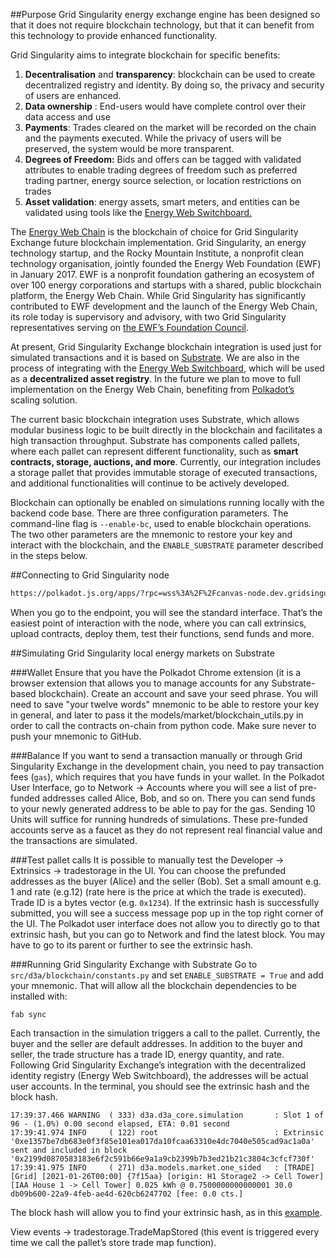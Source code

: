 ##Purpose
Grid Singularity energy exchange engine has been designed so that it does not require blockchain technology, but that it can benefit from this technology to provide enhanced functionality. 

Grid Singularity aims to integrate blockchain for specific benefits: 

1. **Decentralisation** and **transparency**: blockchain can be used to create decentralized registry and identity. By doing so, the privacy and security of users are enhanced.
2. **Data ownership** : End-users would have complete control over their data access and use
3. **Payments**: Trades cleared on the market will be recorded on the chain and the payments executed. While the privacy of users will be preserved, the system would be more transparent.
4. **Degrees of Freedom:** Bids and offers can be tagged with validated attributes to enable trading degrees of freedom such as preferred trading partner, energy source selection, or location restrictions on trades
5. **Asset validation**: energy assets, smart meters, and entities can be validated using tools like the [Energy Web Switchboard. ](https://switchboard-dev.energyweb.org/#/)

The [Energy Web Chain](https://www.energyweb.org/technology/energy-web-chain/) is the blockchain of choice for Grid Singularity Exchange future blockchain implementation. Grid Singularity, an energy technology startup, and the Rocky Mountain Institute, a nonprofit clean technology organisation, jointly founded the Energy Web Foundation (EWF) in January 2017. EWF is a nonprofit foundation gathering an ecosystem of over 100 energy corporations and startups with a shared, public blockchain platform, the Energy Web Chain. While Grid Singularity has significantly contributed to EWF development and the launch of the Energy Web Chain, its role today is supervisory and advisory, with two Grid Singularity representatives serving on [the EWF’s Foundation Council](https://www.energyweb.org/about/foundation-council/). 

At present, Grid Singularity Exchange blockchain integration is used just for simulated transactions and it is based on [Substrate](https://www.substrate.io/). We are also in the process of integrating with the [Energy Web Switchboard](https://switchboard-dev.energyweb.org/#/), which will be used as a **decentralized asset registry**. In the future we plan to move to full implementation on the Energy Web Chain, benefiting from [Polkadot’s](https://polkadot.network/) scaling solution.

The current basic blockchain integration uses Substrate, which allows modular business logic to be built directly in the blockchain and facilitates a high transaction throughput. Substrate has components called pallets, where each pallet can represent different functionality, such as **smart contracts, storage, auctions, and more**. Currently, our integration includes a storage pallet that provides immutable storage of executed transactions, and additional functionalities will continue to be actively developed. 

Blockchain can optionally be enabled on simulations running locally with the backend code base. There are three configuration parameters. The  command-line flag is  `--enable-bc`, used to enable blockchain operations. The two other parameters are the mnemonic to restore your key and interact with the blockchain, and the `ENABLE_SUBSTRATE` parameter described in the steps below.

##Connecting to Grid Singularity node

```html
https://polkadot.js.org/apps/?rpc=wss%3A%2F%2Fcanvas-node.dev.gridsingularity.com
```

When you go to the endpoint, you will see the standard interface. That’s the easiest point of interaction with the node, where you can call extrinsics, upload contracts, deploy them, test their functions, send funds and more.

##Simulating Grid Singularity local energy markets on Substrate

###Wallet
Ensure that you have the Polkadot Chrome extension (it is a browser extension that allows you to manage accounts for any Substrate-based blockchain). Create an account and save your seed phrase. You will need to save "your twelve words" mnemonic to be able to restore your key in general, and later to pass it the models/market/blockchain_utils.py in order to call the contracts on-chain from python code. Make sure never to push your mnemonic to GitHub.

###Balance
If you want to send a transaction manually or through Grid Singularity Exchange in the development chain, you need to pay transaction fees (`gas`), which requires that you have funds in your wallet. In the Polkadot User Interface, go to Network → Accounts where you will see a list of pre-funded addresses called Alice, Bob, and so on. There you can send funds to your newly generated address to be able to pay for the gas. Sending 10 Units will suffice for running hundreds of simulations. These pre-funded accounts serve as a faucet as they do not represent real financial value and the transactions are simulated. 

###Test pallet calls
It is possible to manually test the Developer → Extrinsics → tradestorage in the UI. You can choose the prefunded addresses as the buyer (Alice) and the seller (Bob). Set a small amount e.g. 1 and rate (e.g.12) (rate here is the price at which the trade is executed). Trade ID is a bytes vector (e.g. `0x1234`). If the extrinsic hash is successfully submitted, you will see a success message pop up in the top right corner of the UI. The Polkadot user interface does not allow you to directly go to that extrinsic hash, but you can go to Network and find the latest block. You may have to go to its parent or further to see the extrinsic hash.

###Running Grid Singularity Exchange with Substrate
Go to `src/d3a/blockchain/constants.py` and set `ENABLE_SUBSTRATE = True` and add your mnemonic. That will allow all the blockchain dependencies to be installed with:

```
fab sync
```

Each transaction in the simulation triggers a call to the pallet. Currently, the buyer and the seller are default addresses. In addition to the buyer and seller, the trade structure has a trade ID, energy quantity, and rate. Following Grid Singularity Exchange’s integration with the decentralized identity registry (Energy Web Switchboard), the addresses will be actual user accounts. In the terminal, you should see the extrinsic hash and the block hash.

```
17:39:37.466 WARNING  ( 333) d3a.d3a_core.simulation       : Slot 1 of 96 - (1.0%) 0.00 second elapsed, ETA: 0.01 second
17:39:41.974 INFO     ( 122) root                          : Extrinsic '0xe1357be7db683e0f3f85e101ea017da10fcaa63310e4dc7040e505cad9ac1a0a' sent and included in block '0x2199d0870583183e6f2c591b66e9a1a9cb2399b7b3ed21b21c3804c3cfcf730f'
17:39:41.975 INFO     ( 271) d3a.models.market.one_sided   : [TRADE] [Grid] [2021-01-26T00:00] {7f15aa} [origin: H1 Storage2 -> Cell Tower] [IAA House 1 -> Cell Tower] 0.025 kWh @ 0.7500000000000001 30.0 db09b600-22a9-4feb-ae4d-620cb6247702 [fee: 0.0 cts.]
```

The block hash will allow you to find your extrinsic hash, as in this [example](https://polkadot.js.org/apps/?rpc=wss%3A%2F%2Fcanvas-node.dev.gridsingularity.com#/explorer/query/0xf33563d5a2e3e5cef0629fa8c83b39a216fb2e61700855a67c232f800fe6b44e).

View events → tradestorage.TradeMapStored (this event is triggered every time we call the pallet’s store trade map function).
